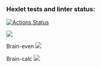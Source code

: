 ### Hexlet tests and linter status:
[![Actions Status](https://github.com/kirzhaeff/python-project-49/actions/workflows/hexlet-check.yml/badge.svg)](https://github.com/kirzhaeff/python-project-49/actions)

<a href="https://codeclimate.com/github/kirzhaeff/python-project-49/maintainability"><img src="https://api.codeclimate.com/v1/badges/32316b7a24cc723424c7/maintainability" /></a>

Brain-even
<a href="https://asciinema.org/a/2Hzmbn6EfJHY1TfJhBFsxvMnB" target="_blank"><img src="https://asciinema.org/a/2Hzmbn6EfJHY1TfJhBFsxvMnB.svg" /></a>

Brain-calc
<a href="https://asciinema.org/a/x2BLb7LecaBT9ZN4ChsUJkdmj" target="_blank"><img src="https://asciinema.org/a/x2BLb7LecaBT9ZN4ChsUJkdmj.svg" /></a>
